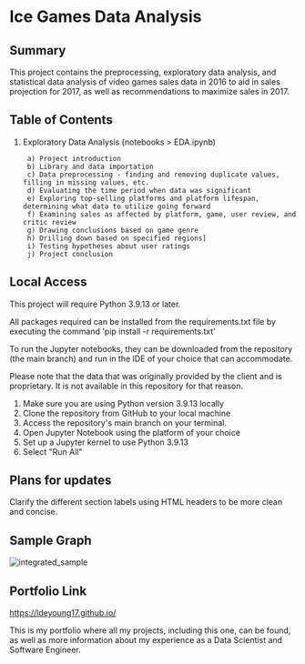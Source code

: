 # Ice Games Data Analysis

<h2>Summary</h2>

This project contains the preprocessing, exploratory data analysis, and statistical data analysis of video games sales data in 2016 to aid in sales projection for 2017, as well as recommendations to maximize sales in 2017.

<h2>Table of Contents</h2>

1. Exploratory Data Analysis (notebooks > EDA.ipynb)
      
        a) Project introduction
        b) Library and data importation
        c) Data preprocessing - finding and removing duplicate values, filling in missing values, etc.
        d) Evaluating the time period when data was significant
        e) Exploring top-selling platforms and platform lifespan, determining what data to utilize going forward
        f) Examining sales as affected by platform, game, user review, and critic review
        g) Drawing conclusions based on game genre
        h) Drilling down based on specified regions]
        i) Testing hypotheses about user ratings
        j) Project conclusion


<h2>Local Access</h2>

This project will require Python 3.9.13 or later.

All packages required can be installed from the requirements.txt file by executing the command 'pip install -r requirements.txt'

To run the Jupyter notebooks, they can be downloaded from the repository (the main branch) and run in the IDE of your choice that can accommodate.

Please note that the data that was originally provided by the client and is proprietary. It is not available in this repository for that reason.


1. Make sure you are using Python version 3.9.13 locally
2. Clone the repository from GitHub to your local machine 
3. Access the repository's main branch on your terminal. 
4. Open Jupyter Notebook using the platform of your choice
5. Set up a Jupyter kernel to use Python 3.9.13
6. Select "Run All"

<h2>Plans for updates</h2>

Clarify the different section labels using HTML headers to be more clean and concise. 

<h2>Sample Graph</h2>

![integrated_sample](https://github.com/LDeYoung17/ice-games-practicum/assets/70500225/6aa634df-4ab1-4744-a377-6e3fd12a6947)

<h2>Portfolio Link</h2>

https://ldeyoung17.github.io/

This is my portfolio where all my projects, including this one, can be found, as well as more information about my experience as a Data Scientist and Software Engineer.
